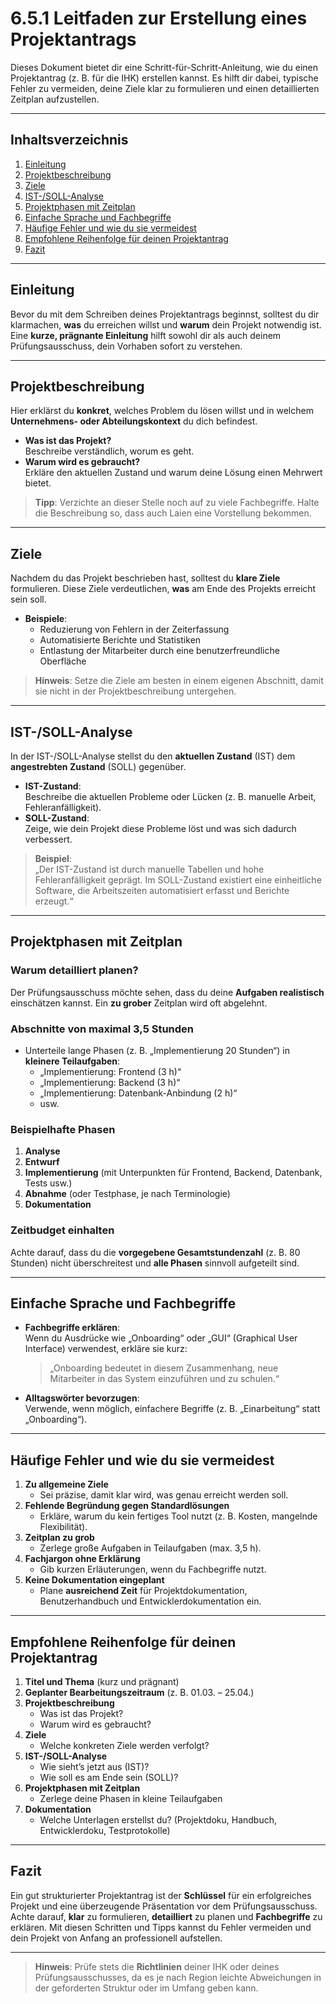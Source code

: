 # 6.5.1 Leitfaden zur Erstellung eines Projektantrags

Dieses Dokument bietet dir eine Schritt-für-Schritt-Anleitung, wie du einen Projektantrag (z. B. für die IHK) erstellen kannst. Es hilft dir dabei, typische Fehler zu vermeiden, deine Ziele klar zu formulieren und einen detaillierten Zeitplan aufzustellen.

---

## Inhaltsverzeichnis

1. [Einleitung](#einleitung)
2. [Projektbeschreibung](#projektbeschreibung)
3. [Ziele](#ziele)
4. [IST-/SOLL-Analyse](#ist-soll-analyse)
5. [Projektphasen mit Zeitplan](#projektphasen-mit-zeitplan)
6. [Einfache Sprache und Fachbegriffe](#einfache-sprache-und-fachbegriffe)
7. [Häufige Fehler und wie du sie vermeidest](#häufige-fehler-und-wie-du-sie-vermeidest)
8. [Empfohlene Reihenfolge für deinen Projektantrag](#empfohlene-reihenfolge-für-deinen-projektantrag)
9. [Fazit](#fazit)

---

## Einleitung

Bevor du mit dem Schreiben deines Projektantrags beginnst, solltest du dir klarmachen, **was** du erreichen willst und **warum** dein Projekt notwendig ist. Eine **kurze, prägnante Einleitung** hilft sowohl dir als auch deinem Prüfungsausschuss, dein Vorhaben sofort zu verstehen.

---

## Projektbeschreibung

Hier erklärst du **konkret**, welches Problem du lösen willst und in welchem **Unternehmens- oder Abteilungskontext** du dich befindest.

- **Was ist das Projekt?**  
  Beschreibe verständlich, worum es geht.  
- **Warum wird es gebraucht?**  
  Erkläre den aktuellen Zustand und warum deine Lösung einen Mehrwert bietet.

> **Tipp**: Verzichte an dieser Stelle noch auf zu viele Fachbegriffe. Halte die Beschreibung so, dass auch Laien eine Vorstellung bekommen.

---

## Ziele

Nachdem du das Projekt beschrieben hast, solltest du **klare Ziele** formulieren. Diese Ziele verdeutlichen, **was** am Ende des Projekts erreicht sein soll.

- **Beispiele**:  
  - Reduzierung von Fehlern in der Zeiterfassung  
  - Automatisierte Berichte und Statistiken  
  - Entlastung der Mitarbeiter durch eine benutzerfreundliche Oberfläche

> **Hinweis**: Setze die Ziele am besten in einem eigenen Abschnitt, damit sie nicht in der Projektbeschreibung untergehen.

---

## IST-/SOLL-Analyse

In der IST-/SOLL-Analyse stellst du den **aktuellen Zustand** (IST) dem **angestrebten Zustand** (SOLL) gegenüber.

- **IST-Zustand**:  
  Beschreibe die aktuellen Probleme oder Lücken (z. B. manuelle Arbeit, Fehleranfälligkeit).
- **SOLL-Zustand**:  
  Zeige, wie dein Projekt diese Probleme löst und was sich dadurch verbessert.

> **Beispiel**:  
> „Der IST-Zustand ist durch manuelle Tabellen und hohe Fehleranfälligkeit geprägt. Im SOLL-Zustand existiert eine einheitliche Software, die Arbeitszeiten automatisiert erfasst und Berichte erzeugt.“

---

## Projektphasen mit Zeitplan

### Warum detailliert planen?

Der Prüfungsausschuss möchte sehen, dass du deine **Aufgaben realistisch** einschätzen kannst. Ein **zu grober** Zeitplan wird oft abgelehnt.

### Abschnitte von maximal 3,5 Stunden

- Unterteile lange Phasen (z. B. „Implementierung 20 Stunden“) in **kleinere Teilaufgaben**:
  - „Implementierung: Frontend (3 h)“
  - „Implementierung: Backend (3 h)“
  - „Implementierung: Datenbank-Anbindung (2 h)“
  - usw.

### Beispielhafte Phasen

1. **Analyse**  
2. **Entwurf**  
3. **Implementierung** (mit Unterpunkten für Frontend, Backend, Datenbank, Tests usw.)  
4. **Abnahme** (oder Testphase, je nach Terminologie)  
5. **Dokumentation**

### Zeitbudget einhalten

Achte darauf, dass du die **vorgegebene Gesamtstundenzahl** (z. B. 80 Stunden) nicht überschreitest und **alle Phasen** sinnvoll aufgeteilt sind.

---

## Einfache Sprache und Fachbegriffe

- **Fachbegriffe erklären**:  
  Wenn du Ausdrücke wie „Onboarding“ oder „GUI“ (Graphical User Interface) verwendest, erkläre sie kurz:
  > „Onboarding bedeutet in diesem Zusammenhang, neue Mitarbeiter in das System einzuführen und zu schulen.“  

- **Alltagswörter bevorzugen**:  
  Verwende, wenn möglich, einfachere Begriffe (z. B. „Einarbeitung“ statt „Onboarding“).

---

## Häufige Fehler und wie du sie vermeidest

1. **Zu allgemeine Ziele**  
   - Sei präzise, damit klar wird, was genau erreicht werden soll.
2. **Fehlende Begründung gegen Standardlösungen**  
   - Erkläre, warum du kein fertiges Tool nutzt (z. B. Kosten, mangelnde Flexibilität).
3. **Zeitplan zu grob**  
   - Zerlege große Aufgaben in Teilaufgaben (max. 3,5 h).
4. **Fachjargon ohne Erklärung**  
   - Gib kurzen Erläuterungen, wenn du Fachbegriffe nutzt.
5. **Keine Dokumentation eingeplant**  
   - Plane **ausreichend Zeit** für Projektdokumentation, Benutzerhandbuch und Entwicklerdokumentation ein.

---

## Empfohlene Reihenfolge für deinen Projektantrag

1. **Titel und Thema** (kurz und prägnant)  
2. **Geplanter Bearbeitungszeitraum** (z. B. 01.03. – 25.04.)  
3. **Projektbeschreibung**  
   - Was ist das Projekt?  
   - Warum wird es gebraucht?  
4. **Ziele**  
   - Welche konkreten Ziele werden verfolgt?  
5. **IST-/SOLL-Analyse**  
   - Wie sieht’s jetzt aus (IST)?  
   - Wie soll es am Ende sein (SOLL)?  
6. **Projektphasen mit Zeitplan**  
   - Zerlege deine Phasen in kleine Teilaufgaben  
7. **Dokumentation**  
   - Welche Unterlagen erstellst du? (Projektdoku, Handbuch, Entwicklerdoku, Testprotokolle)  

---

## Fazit

Ein gut strukturierter Projektantrag ist der **Schlüssel** für ein erfolgreiches Projekt und eine überzeugende Präsentation vor dem Prüfungsausschuss. Achte darauf, **klar** zu formulieren, **detailliert** zu planen und **Fachbegriffe** zu erklären. Mit diesen Schritten und Tipps kannst du Fehler vermeiden und dein Projekt von Anfang an professionell aufstellen.

---

> **Hinweis**: Prüfe stets die **Richtlinien** deiner IHK oder deines Prüfungsausschusses, da es je nach Region leichte Abweichungen in der geforderten Struktur oder im Umfang geben kann.
